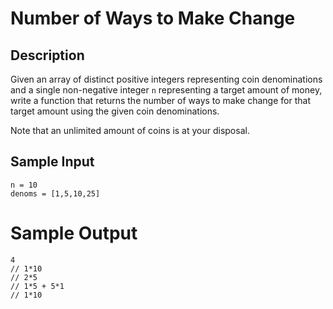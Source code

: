 # Number of Ways to Make Change

## Description
Given an array of distinct positive integers representing coin denominations and a single non-negative integer `n` representing a target amount of money, write a function that returns the number of ways to make change for that target amount using the given coin denominations.

Note that an unlimited amount of coins is at your disposal.

## Sample Input
```
n = 10
denoms = [1,5,10,25]
```

# Sample Output
```
4
// 1*10
// 2*5
// 1*5 + 5*1
// 1*10
```